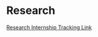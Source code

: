 # Research


[Research Internship Tracking Link](https://docs.google.com/spreadsheets/d/1a3_x1lYoI29PlsTCBJ-RwOVxCyfKYMAR/edit?usp=sharing&ouid=104954934820321621733&rtpof=true&sd=true)
